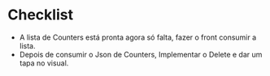 # Checklist

- A lista de Counters está pronta agora só falta, fazer o front consumir a lista.
- Depois de consumir o Json de Counters, Implementar o Delete e dar um tapa no visual.